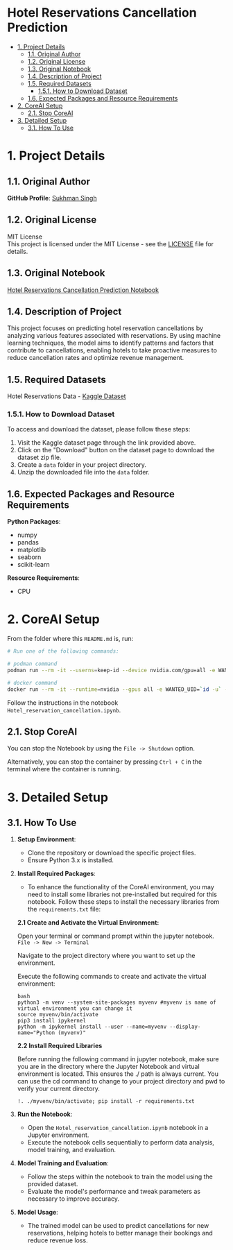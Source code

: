 <h1>Hotel Reservations Cancellation Prediction</h1>

- [1. Project Details](#1-project-details)
  - [1.1. Original Author](#11-original-author)
  - [1.2. Original License](#12-original-license)
  - [1.3. Original Notebook](#13-original-notebook)
  - [1.4. Description of Project](#14-description-of-project)
  - [1.5. Required Datasets](#15-required-datasets)
    - [1.5.1. How to Download Dataset](#151-how-to-download-dataset)
  - [1.6. Expected Packages and Resource Requirements](#16-expected-packages-and-resource-requirements)
- [2. CoreAI Setup](#2-coreai-setup)
  - [2.1. Stop CoreAI](#21-stop-coreai)
- [3. Detailed Setup](#3-detailed-setup)
  - [3.1. How To Use](#31-how-to-use)


# 1. Project Details

## 1.1. Original Author

**GitHub Profile**: [Sukhman Singh](https://github.com/SUKHMAN-SINGH-1612)

## 1.2. Original License

MIT License  
This project is licensed under the MIT License - see the [LICENSE](https://github.com/SUKHMAN-SINGH-1612/Data-Science-Projects/blob/main/LICENSE) file for details.

## 1.3. Original Notebook

[Hotel Reservations Cancellation Prediction Notebook](https://github.com/SUKHMAN-SINGH-1612/Data-Science-Projects/blob/main/Hotel%20Reservations%20Cancellation%20Prediction/Hotel%20Reservations%20Cancelation%20Prediction.ipynb)

## 1.4. Description of Project

This project focuses on predicting hotel reservation cancellations by analyzing various features associated with reservations. By using machine learning techniques, the model aims to identify patterns and factors that contribute to cancellations, enabling hotels to take proactive measures to reduce cancellation rates and optimize revenue management.

## 1.5. Required Datasets

Hotel Reservations Data - [Kaggle Dataset](https://www.kaggle.com/datasets/ahsan81/hotel-reservations-classification-dataset)

### 1.5.1. How to Download Dataset

To access and download the dataset, please follow these steps:

1. Visit the Kaggle dataset page through the link provided above.
2. Click on the "Download" button on the dataset page to download the dataset zip file.
3. Create a `data` folder in your project directory.
4. Unzip the downloaded file into the `data` folder.

## 1.6. Expected Packages and Resource Requirements

**Python Packages**:
- numpy
- pandas
- matplotlib
- seaborn
- scikit-learn

**Resource Requirements**:
- CPU

# 2. CoreAI Setup

From the folder where this `README.md` is, run:

```bash
# Run one of the following commands:

# podman command
podman run --rm -it --userns=keep-id --device nvidia.com/gpu=all -e WANTED_UID=`id -u` -e WANTED_GID=`id -g` -e CoreAI_VERBOSE="yes" -v `pwd`:/iti -p 8888:8888 docker.io/infotrend/coreai:latest  /run_jupyter.sh

# docker command
docker run --rm -it --runtime=nvidia --gpus all -e WANTED_UID=`id -u` -e WANTED_GID=`id -g` -e CoreAI_VERBOSE="yes" -v `pwd`:/iti -p 8888:8888 infotrend/coreai:latest  /run_jupyter.sh
```

Follow the instructions in the notebook `Hotel_reservation_cancellation.ipynb`.

## 2.1. Stop CoreAI

You can stop the Notebook by using the `File -> Shutdown` option.

Alternatively, you can stop the container by pressing `Ctrl + C` in the terminal where the container is running.

# 3. Detailed Setup

## 3.1. How To Use

1. **Setup Environment**:
   - Clone the repository or download the specific project files.
   - Ensure Python 3.x is installed.


2. **Install Required Packages**:

   - To enhance the functionality of the CoreAI environment, you may need to install some libraries not pre-installed but required for this notebook. Follow these steps to install the necessary libraries from the `requirements.txt` file:

   **2.1 Create and Activate the Virtual Environment:**
   
   Open your terminal or command prompt within the jupyter notebook. `File -> New -> Terminal`
   
   Navigate to the project directory where you want to set up the environment.
   
   Execute the following commands to create and activate the virtual environment:
   
   ```
   bash
   python3 -m venv --system-site-packages myvenv #myvenv is name of virtual environment you can change it
   source myvenv/bin/activate
   pip3 install ipykernel
   python -m ipykernel install --user --name=myvenv --display-name="Python (myvenv)"
   ```
   **2.2 Install Required Libraries**
   
   Before running the following command in jupyter notebook, make sure you are in the directory where the Jupyter Notebook and virtual environment is located. This ensures the ./ path is always current. You can use the cd command to change to your project directory and pwd to verify your current directory.
   
   ```
   !. ./myvenv/bin/activate; pip install -r requirements.txt
   ```

3. **Run the Notebook**:
   - Open the `Hotel_reservation_cancellation.ipynb` notebook in a Jupyter environment.
   - Execute the notebook cells sequentially to perform data analysis, model training, and evaluation.

4. **Model Training and Evaluation**:
   - Follow the steps within the notebook to train the model using the provided dataset.
   - Evaluate the model's performance and tweak parameters as necessary to improve accuracy.

5. **Model Usage**:
   - The trained model can be used to predict cancellations for new reservations, helping hotels to better manage their bookings and reduce revenue loss.


